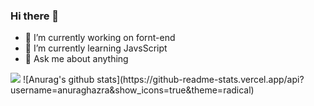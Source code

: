 ### Hi there 👋

- 🔭 I’m currently working on fornt-end 
- 🌱 I’m currently learning JavsScript
- 💬 Ask me about anything
<img src ="https://img.shields.io/github/followers/expectta?style=social">
![Anurag's github stats](https://github-readme-stats.vercel.app/api?username=anuraghazra&show_icons=true&theme=radical)

